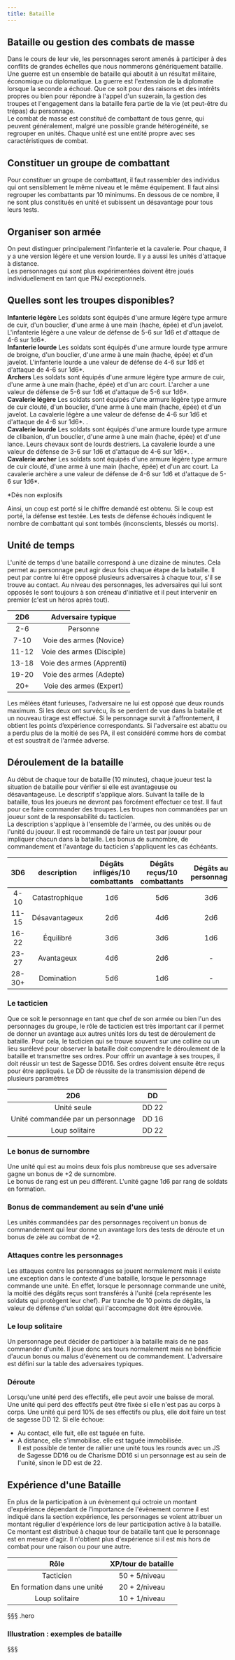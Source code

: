 ```yaml
---
title: Bataille
---
```

## Bataille ou gestion des combats de masse  
Dans le cours de leur vie, les personnages seront amenés à participer à des conflits de grandes échelles que nous nommerons génériquement bataille. Une guerre est un ensemble de bataille qui aboutit à un résultat militaire, économique ou diplomatique. La guerre est l'extension de la diplomatie lorsque la seconde a échoué. Que ce soit pour des raisons et des intérêts propres ou bien pour répondre à l'appel d'un suzerain, la gestion des troupes et l'engagement dans la bataille fera partie de la vie (et peut-être du trépas) du personnage.  
Le combat de masse est constitué de combattant de tous genre, qui peuvent généralement, malgré une possible grande hétérogénéité, se regrouper en unités. Chaque unité est une entité propre avec ses caractéristiques de combat.  

## Constituer un groupe de combattant  
Pour constituer un groupe de combattant, il faut rassembler des individus qui ont sensiblement le même niveau et le même équipement. Il faut ainsi regrouper les combattants par 10 minimums. En dessous de ce nombre, il ne sont plus constitués en unité et subissent un désavantage pour tous leurs tests.  

## Organiser son armée  
On peut distinguer principalement l'infanterie et la cavalerie. Pour chaque, il y a une version légère et une version lourde. Il y a aussi les unités d'attaque à distance.  
Les personnages qui sont plus expérimentées doivent être joués individuellement en tant que PNJ exceptionnels.  

## Quelles sont les troupes disponibles?   

**Infanterie légère**
Les soldats sont équipés d'une armure légère type armure de cuir, d'un bouclier, d'une arme à une main (hache, épée) et d'un javelot. L'infanterie légère a une valeur de défense de 5-6 sur 1d6 et d'attaque de 4-6 sur 1d6*.   
**Infanterie lourde**
Les soldats sont équipés d'une armure lourde type armure de broigne, d'un bouclier, d'une arme à une main (hache, épée) et d'un javelot. L'infanterie lourde a une valeur de défense de 4-6 sur 1d6 et d'attaque de 4-6 sur 1d6*.   
**Archers**
Les soldats sont équipés d'une armure légère type armure de cuir, d'une arme à une main (hache, épée) et d'un arc court. L'archer a une valeur de défense de 5-6 sur 1d6 et d'attaque de 5-6 sur 1d6*.   
**Cavalerie légère**
Les soldats sont équipés d'une armure légère type armure de cuir clouté, d'un bouclier, d'une arme à une main (hache, épée) et d'un javelot. La cavalerie légère a une valeur de défense de 4-6 sur 1d6 et d'attaque de 4-6 sur 1d6*.   .  
**Cavalerie lourde**
Les soldats sont équipés d'une armure lourde type armure de clibanion, d'un bouclier, d'une arme à une main (hache, épée) et d'une lance. Leurs chevaux sont de lourds destriers. La cavalerie lourde a une valeur de défense de 3-6 sur 1d6 et d'attaque de 4-6 sur 1d6*.   .    
**Cavalerie archer**
Les soldats sont équipés d'une armure légère type armure de cuir clouté, d'une arme à une main (hache, épée) et d'un arc court. La cavalerie archère a une valeur de défense de 4-6 sur 1d6 et d'attaque de 5-6 sur 1d6*.   

*Dés non explosifs

Ainsi, un coup est porté si le chiffre demandé est obtenu. Si le coup est porté, la défense est testée. Les tests de défense échoués indiquent le nombre de combattant qui sont tombés (inconscients, blessés ou morts).

## Unité de temps  
L'unité de temps d'une bataille correspond à une dizaine de minutes. Cela permet au personnage peut agir deux fois chaque étape de la bataille. Il peut par contre lui être opposé plusieurs adversaires à chaque tour, s'il se trouve au contact. Au niveau des personnages, les adversaires qui lui sont opposés le sont toujours à son créneau d'initiative et il peut intervenir en premier (c'est un héros après tout).   

|2D6|Adversaire typique|
|:-:|:-:|
|2-6|Personne|
|7-10|Voie des armes (Novice)|
|11-12|Voie des armes (Disciple)|
|13-18|Voie des armes (Apprenti)|
|19-20|Voie des armes (Adepte)|
|20+|Voie des armes (Expert)|

Les mêlées étant furieuses, l'adversaire ne lui est opposé que deux rounds maximum. Si les deux ont survécu, ils se perdent de vue dans la bataille et un nouveau tirage est effectué. Si le personnage survit à l'affrontement, il obtient les points d’expérience correspondants. Si l'adversaire est abattu ou a perdu plus de la moitié de ses PA, il est considéré comme hors de combat et est soustrait de l'armée adverse.      

## Déroulement de la bataille  
Au début de chaque tour de bataille (10 minutes), chaque joueur test la situation de bataille pour vérifier si elle est avantageuse ou désavantageuse. Le descriptif s'applique alors. Suivant la taille de la bataille, tous les joueurs ne devront pas forcément effectuer ce test. Il faut pour ce faire commander des troupes. Les troupes non commandées par un joueur sont de la responsabilité du tacticien.  
La description s'applique à l'ensemble de l'armée, ou des unités ou de l'unité du joueur. Il est recommandé de faire un test par joueur pour impliquer chacun dans la bataille. Les bonus de surnombre, de commandement et l'avantage du tacticien s'appliquent les cas échéants.  

|3D6|description|Dégâts infligés/10 combattants  |Dégâts reçus/10 combattants |Dégâts au personnage|
|:-:|:-:|:-:|:-:|:-:|
|4-10  |Catastrophique|1d6|5d6|3d6|
|11-15  |Désavantageux|2d6|4d6|2d6|
|16-22  |Équilibré|3d6|3d6|1d6|
|23-27 | Avantageux|4d6|2d6|-|
|28-30+ | Domination|5d6|1d6|-|


### Le tacticien  
Que ce soit le personnage en tant que chef de son armée ou bien l'un des personnages du groupe, le rôle de tacticien est très important car il permet de donner un avantage aux autres unités lors du test de déroulement de bataille. Pour cela, le tacticien qui se trouve souvent sur une colline ou un lieu surélevé pour observer la bataille doit comprendre le déroulement de la bataille et transmettre ses ordres. Pour offrir un avantage à ses troupes, il doit réussir un test de Sagesse DD16. Ses ordres doivent ensuite être reçus pour être appliqués. Le DD de réussite de la transmission dépend de plusieurs paramètres   

|2D6|DD|
|:-:|:-:|
|Unité seule|DD 22|
|Unité commandée par un personnage|DD 16|
|Loup solitaire|DD 22|  

### Le bonus de surnombre   
Une unité qui est au moins deux fois plus nombreuse que ses adversaire gagne un bonus de +2 de surnombre.  
Le bonus de rang est un peu différent. L'unité gagne 1d6 par rang de soldats en formation.  

### Bonus de commandement au sein d'une unié  
Les unités commandées par des personnages reçoivent un bonus de commandement qui leur donne un avantage lors des tests de déroute et un bonus de zèle au combat de +2.  

### Attaques contre les personnages  
Les attaques contre les personnages se jouent normalement mais il existe une exception dans le contexte d'une bataille, lorsque le personnage commande une unité. En effet, lorsque le personnage commande une unité, la moitié des dégâts reçus sont transférés à l'unité (cela représente les soldats qui protègent leur chef). Par tranche de 10 points de dégâts, la valeur de défense d'un soldat qui l'accompagne doit être éprouvée.   

### Le loup solitaire  
Un personnage peut décider de participer à la bataille mais de ne pas commander d'unité. Il joue donc ses tours normalement mais ne bénéficie d'aucun bonus ou malus d'évènement ou de commandement. L'adversaire est défini sur la table des adversaires typiques.

### Déroute   
Lorsqu'une unité perd des effectifs, elle peut avoir une baisse de moral. Une unité qui perd des effectifs peut être fixée si elle n'est pas au corps à corps. Une unité qui perd 10% de ses effectifs ou plus, elle doit faire un test de sagesse DD 12. Si elle échoue:  
- Au contact, elle fuit, elle est taguée en fuite.  
- A distance, elle s'immobilise. elle est taguée immobilisée.  
Il est possible de tenter de rallier une unité tous les rounds avec un JS de Sagesse DD16 ou de Charisme DD16 si un personnage est au sein de l'unité, sinon le DD est de 22.   

## Expérience d'une Bataille
En plus de la participation à un évènement qui octroie un montant d'expérience dépendant de l'importance de l'évènement comme il est indiqué dans la section expérience, les personnages se voient attribuer un montant régulier d'expérience lors de leur participation active à la bataille.  
Ce montant est distribué à chaque tour de bataille tant que le personnage est en mesure d'agir. Il n'obtient plus d'expérience si il est mis hors de combat pour une raison ou pour une autre.  

|Rôle|XP/tour de bataille|
|:-:|:-:|
|Tacticien|50 + 5/niveau|
|En formation dans une unité|20 + 2/niveau|
|Loup solitaire|10 + 1/niveau|



§§§ .hero
### Illustration : exemples de bataille  

§§§
